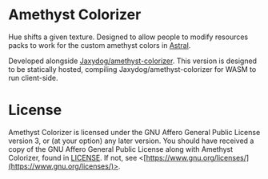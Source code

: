 # Amethyst Colorizer

Hue shifts a given texture. Designed to allow people to modify resources packs to work for the custom amethyst colors in [Astral](https://github.com/Jaxydog/Astral).

Developed alongside [Jaxydog/amethyst-colorizer](https://github.com/Jaxydog/amethyst-colorizer). This version is designed to be statically hosted, compiling Jaxydog/amethyst-colorizer for WASM to run client-side.

# License

Amethyst Colorizer is licensed under the GNU Affero General Public License version 3, or (at your option) any later version. You should have received a copy of the GNU Affero General Public License along with Amethyst Colorizer, found in [LICENSE](./LICENSE). If not, see <[https://www.gnu.org/licenses/](https://www.gnu.org/licenses/)>.
